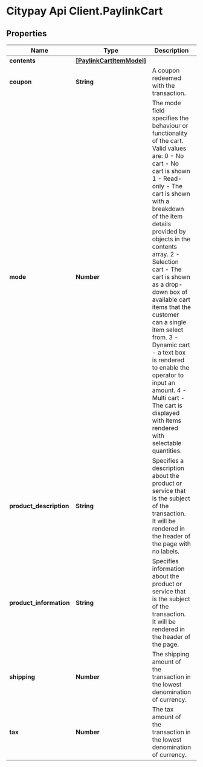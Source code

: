 # Citypay Api Client.PaylinkCart

## Properties

Name | Type | Description | Notes
------------ | ------------- | ------------- | -------------
**contents** | [**[PaylinkCartItemModel]**](PaylinkCartItemModel.md) |  | [optional] 
**coupon** | **String** | A coupon redeemed with the transaction. | [optional] 
**mode** | **Number** | The mode field specifies the behaviour or functionality of the cart.  Valid values are:   0 - No cart - No cart is shown  1 - Read-only - The cart is shown with a breakdown of the item details provided by objects in the contents array.  2 - Selection cart - The cart is shown as a drop-down box of available cart items that the customer can a single item select from.  3 - Dynamic cart - a text box is rendered to enable the operator to input an amount.  4 - Multi cart - The cart is displayed with items rendered with selectable quantities.  | [optional] 
**product_description** | **String** | Specifies a description about the product or service that is the subject of the transaction. It will be rendered in the header of the page with no labels. | [optional] 
**product_information** | **String** | Specifies information about the product or service that is the subject of the transaction. It will be rendered in the header of the page. | [optional] 
**shipping** | **Number** | The shipping amount of the transaction in the lowest denomination of currency. | [optional] 
**tax** | **Number** | The tax amount of the transaction in the lowest denomination of currency. | [optional] 


